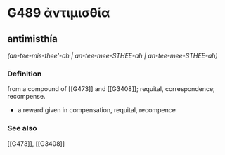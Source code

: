 # G489 ἀντιμισθία

## antimisthía

_(an-tee-mis-thee'-ah | an-tee-mee-STHEE-ah | an-tee-mee-STHEE-ah)_

### Definition

from a compound of [[G473]] and [[G3408]]; requital, correspondence; recompense.

- a reward given in compensation, requital, recompence

### See also

[[G473]], [[G3408]]

